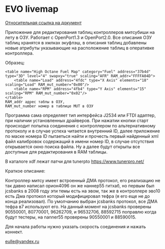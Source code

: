 # EVO livemap 

[Относительная ссылка на документ](enREADME.MD)

Приложение для редактирования таблиц контроллеров митсубиши на лету в ОЗУ. Работает с OpenPort1.3 и OpenPort2.0.
Все описания ОЗУ таблиц хранятся в хмлках экуфлэш, в описания таблиц добавлены новые атрибуты
указывающие на расположение таблиц в оперативке контроллера.

Образец:

    <table name="High Octane Fuel Map" category="Fuel" address="37b4d" type="3D" level="4" swapxy="true" scaling="AFR" RAM_addr="FFFFA04D"> 
        <table name="Load" address="4fdc" type="X Axis" elements="18" scaling="Load" RAM_mut_number="0x00"/>
        <table name="RPM" address="4fb4" type="Y Axis" elements="15" scaling="RPM" RAM_mut_number="0x02"/>
    </table>
    RAM_addr адрес таблы в ОЗУ,
    RAM_mut_number номер в таблице MUT в ОЗУ
    
    
  Программа сама определяет тип интерфейса J2534 или FTDI адаптер, при наличии установленных драйверов. При нажатии кнопки старт происходит попытка соединения с контроллером по альтернативному протоколу и в случае успеха читается внутренний ID, далее приложение по маске номера ID пытаеться найти и прочесть первый найденный xml файл калибровок содержащий в имени номер ID, в случае отсутствия открывается окно поиска файла. Ну а далее будут открыты все доступные для редактирования в RAM таблицы.

В каталоге xdf лежат патчи для tunerpto https://www.tunerpro.net/

Краткое описание:

Контроллер митсу имеет встроенный ДМА протокол,
его реализацию не так давно написал орион4096
он же наннер55 гитхаб, но первым был jcsbanks в
2008 году эти темы есть на эвом, так же в контроллере
эво10 есть Дма протокол который модифицировал тефра
(я его еще не до конца реализовал).
По умолчанию выбран jcsbanks протокол, все ДМА тефра в7
используют его.
На данный момент на jcsbanks проверены 90550001, 80770001,
96262709, и 96532706, 88592715 поправлю когда будут тестеры,
на nanner55 проверены 90550001 и 88590015.

Для начала работы нужно указать скорость соединения и нажать
коннект.

eulle@yandex.ru
